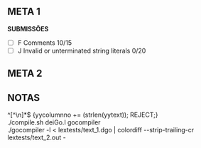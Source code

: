 ## META 1

**SUBMISSÕES**

- [ ] F Comments 10/15
- [ ] J Invalid or unterminated string literals 0/20

## META 2

## NOTAS

^[^\n]*$   {yycolumnno += (strlen(yytext)); REJECT;} <br>
./compile.sh deiGo.l gocompiler <br>
./gocompiler -l < lextests/text_1.dgo | colordiff --strip-trailing-cr lextests/text_2.out -
